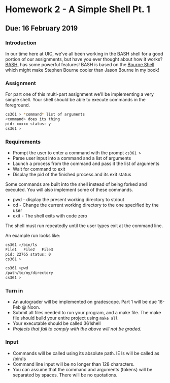 # Homework 2 - A Simple Shell Pt. 1
## Due: 16 February 2019
### Introduction
In our time here at UIC, we've all been working in the BASH shell for a good portion of our assignments, but have you ever thought about how it works? [BASH](https://en.wikipedia.org/wiki/Bash_(Unix_shell)), has some powerful features! BASH is based on the [Bourne Shell](https://en.wikipedia.org/wiki/Bourne_shell) which might make Stephen Bourne cooler than Jason Bourne in my book!

### Assignment
For part one of this multi-part assignment we'll be implementing a very simple shell. Your shell should be able to execute commands in the foreground. 
```bash
cs361 > *command* list of arguments
<command> does its thing
pid: xxxxx status: y
cs361 >
```
### Requirements
* Prompt the user to enter a command with the prompt ```cs361 >```
* Parse user input into a command and a list of arguments
* Launch a process from the command and pass it the list of arguments
* Wait for command to exit
* Display the pid of the finished process and its exit status

Some commands are built into the shell instead of being forked and executed. You will also implement some of these commands. 
* pwd - display the present working directory to stdout
* cd - Change the current working directory to the one specified by the user
* exit - The shell exits with code zero

The shell must run repeatedly until the user types exit at the command line. 

An example run looks like:
```Bash
cs361 >/bin/ls
File1   File2   File3
pid: 22765 status: 0
cs361 >
```
```Bash
cs361 >pwd
/path/to/my/directory
cs361 >
```
### Turn in
* An autograder will be implemented on gradescope. Part 1 will be due 16-Feb @ Noon.
* Submit all files needed to run your program, and a make file. The make file should build your entire project using ```make all```
* Your executable should be called 361shell
* _Projects that fail to comply with the above will not be graded._ 

### Input
* Commands will be called using its absolute path. IE ls will be called as /bin/ls
* Command line input will be no longer than 128 characters. 
* You can assume that the command and arguments (tokens) will be separated by spaces. There will be no quotations.
